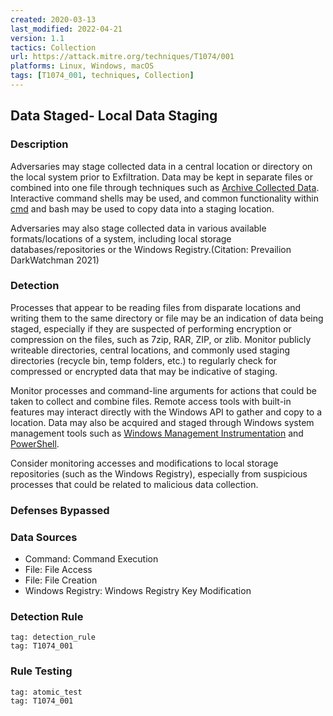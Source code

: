 ```yaml
---
created: 2020-03-13
last_modified: 2022-04-21
version: 1.1
tactics: Collection
url: https://attack.mitre.org/techniques/T1074/001
platforms: Linux, Windows, macOS
tags: [T1074_001, techniques, Collection]
---
```


## Data Staged- Local Data Staging

### Description

Adversaries may stage collected data in a central location or directory on the local system prior to Exfiltration. Data may be kept in separate files or combined into one file through techniques such as [Archive Collected Data](https://attack.mitre.org/techniques/T1560). Interactive command shells may be used, and common functionality within [cmd](https://attack.mitre.org/software/S0106) and bash may be used to copy data into a staging location.

Adversaries may also stage collected data in various available formats/locations of a system, including local storage databases/repositories or the Windows Registry.(Citation: Prevailion DarkWatchman 2021)

### Detection

Processes that appear to be reading files from disparate locations and writing them to the same directory or file may be an indication of data being staged, especially if they are suspected of performing encryption or compression on the files, such as 7zip, RAR, ZIP, or zlib. Monitor publicly writeable directories, central locations, and commonly used staging directories (recycle bin, temp folders, etc.) to regularly check for compressed or encrypted data that may be indicative of staging.

Monitor processes and command-line arguments for actions that could be taken to collect and combine files. Remote access tools with built-in features may interact directly with the Windows API to gather and copy to a location. Data may also be acquired and staged through Windows system management tools such as [Windows Management Instrumentation](https://attack.mitre.org/techniques/T1047) and [PowerShell](https://attack.mitre.org/techniques/T1059/001).

Consider monitoring accesses and modifications to local storage repositories (such as the Windows Registry), especially from suspicious processes that could be related to malicious data collection.

### Defenses Bypassed



### Data Sources

  - Command: Command Execution
  -  File: File Access
  -  File: File Creation
  -  Windows Registry: Windows Registry Key Modification
### Detection Rule

```query
tag: detection_rule
tag: T1074_001
```

### Rule Testing

```query
tag: atomic_test
tag: T1074_001
```
